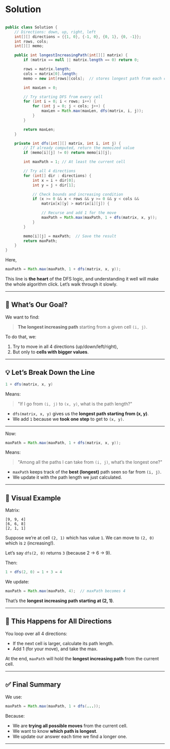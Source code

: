 # Solution 

``` java

public class Solution {
    // Directions: down, up, right, left
    int[][] directions = {{1, 0}, {-1, 0}, {0, 1}, {0, -1}};
    int rows, cols;
    int[][] memo;

    public int longestIncreasingPath(int[][] matrix) {
        if (matrix == null || matrix.length == 0) return 0;

        rows = matrix.length;
        cols = matrix[0].length;
        memo = new int[rows][cols];  // stores longest path from each cell

        int maxLen = 0;

        // Try starting DFS from every cell
        for (int i = 0; i < rows; i++) {
            for (int j = 0; j < cols; j++) {
                maxLen = Math.max(maxLen, dfs(matrix, i, j));
            }
        }

        return maxLen;
    }

    private int dfs(int[][] matrix, int i, int j) {
        // If already computed, return the memoized value
        if (memo[i][j] != 0) return memo[i][j];

        int maxPath = 1; // At least the current cell

        // Try all 4 directions
        for (int[] dir : directions) {
            int x = i + dir[0];
            int y = j + dir[1];

            // Check bounds and increasing condition
            if (x >= 0 && x < rows && y >= 0 && y < cols &&
                matrix[x][y] > matrix[i][j]) {

                // Recurse and add 1 for the move
                maxPath = Math.max(maxPath, 1 + dfs(matrix, x, y));
            }
        }

        memo[i][j] = maxPath;  // Save the result
        return maxPath;
    }
}
```


Here, 

```java
maxPath = Math.max(maxPath, 1 + dfs(matrix, x, y));
```

This line is **the heart** of the DFS logic, and understanding it well will make the whole algorithm click. Let’s walk through it slowly.

---

## 🧠 What’s Our Goal?

We want to find:

> **The longest increasing path** starting from a given cell `(i, j)`.

To do that, we:

1. Try to move in all 4 directions (up/down/left/right),
2. But only to **cells with bigger values**.

---

## 💡 Let’s Break Down the Line

```java
1 + dfs(matrix, x, y)
```

Means:

> "If I go from `(i, j)` to `(x, y)`, what is the path length?"

* `dfs(matrix, x, y)` gives us the **longest path starting from (x, y)**.
* We add `1` because we **took one step** to get to `(x, y)`.

---

Now:

```java
maxPath = Math.max(maxPath, 1 + dfs(matrix, x, y));
```

Means:

> "Among all the paths I can take from `(i, j)`, what’s the longest one?"

* `maxPath` keeps track of the **best (longest)** path seen so far from `(i, j)`.
* We update it with the path length we just calculated.

---

## 🧪 Visual Example

Matrix:

```
[9, 9, 4]
[6, 6, 8]
[2, 1, 1]
```

Suppose we’re at cell `(2, 1)` which has value `1`.
We can move to `(2, 0)` which is `2` (increasing!).

Let’s say `dfs(2, 0)` returns `3` (because 2 → 6 → 9).

Then:

```java
1 + dfs(2, 0) = 1 + 3 = 4
```

We update:

```java
maxPath = Math.max(maxPath, 4);  // maxPath becomes 4
```

That’s the **longest increasing path starting at (2, 1)**.

---

## 🔁 This Happens for All Directions

You loop over all 4 directions:

* If the next cell is larger, calculate its path length.
* Add 1 (for your move), and take the max.

At the end, `maxPath` will hold the **longest increasing path** from the current cell.

---

## ✅ Final Summary

We use:

```java
maxPath = Math.max(maxPath, 1 + dfs(...));
```

Because:

* We are **trying all possible moves** from the current cell.
* We want to know **which path is longest**.
* We update our answer each time we find a longer one.

---

